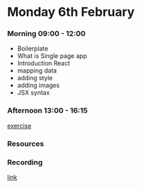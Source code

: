 # Monday 6th February

### Morning 09:00 - 12:00
 
 - Boilerplate 
 - What is Single page app
 - Introduction React 
 - mapping data
 - adding style
 - adding images
 - JSX syntax

### Afternoon 13:00 - 16:15

[exercise](https://classroom.github.com/a/y9IsrxZn)

### Resources



### Recording
[link](https://us02web.zoom.us/rec/share/wqGyYABRH9OzmTs8Gyb3FnlhwKDo3gohQ-J8XUZtlWVytCkdmyJ1VQvjfKqsovcX.Kscvb0681WkIGIl1)
